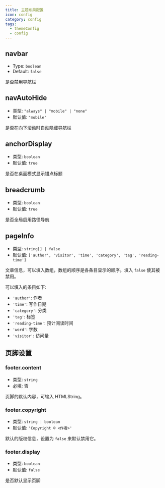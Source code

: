 ```yaml
---
title: 主题布局配置
icon: config
category: config
tags:
  - themeConfig
  - config
---
```


## navbar

- Type: `boolean`
- Default: `false`

是否禁用导航栏

## navAutoHide

- 类型: `"always" | "mobile" | "none"`
- 默认值: `"mobile"`

是否在向下滚动时自动隐藏导航栏

## anchorDisplay

- 类型: `boolean`
- 默认值: `true`

是否在桌面模式显示锚点标题

## breadcrumb

- 类型: `boolean`
- 默认值: `true`

是否全局启用路径导航

## pageInfo

- 类型: `string[] | false`
- 默认值: `['author', 'visitor', 'time', 'category', 'tag', 'reading-time']`

文章信息，可以填入数组，数组的顺序是各条目显示的顺序。填入 `false` 使其被禁用。

可以填入的条目如下:

- `'author'`: 作者
- `'time'`: 写作日期
- `'category'`: 分类
- `'tag'`: 标签
- `'reading-time'`: 预计阅读时间
- `'word'`: 字数
- `'visitor'`: 访问量

## 页脚设置

### footer.content

- 类型: `string`
- 必填: 否

页脚的默认内容，可输入 HTMLString。

### footer.copyright

- 类型: `string | boolean`
- 默认值: `'Copyright © <作者>'`

默认的版权信息，设置为 `false` 来默认禁用它。

### footer.display

- 类型: `boolean`
- 默认值: `false`

是否默认显示页脚
